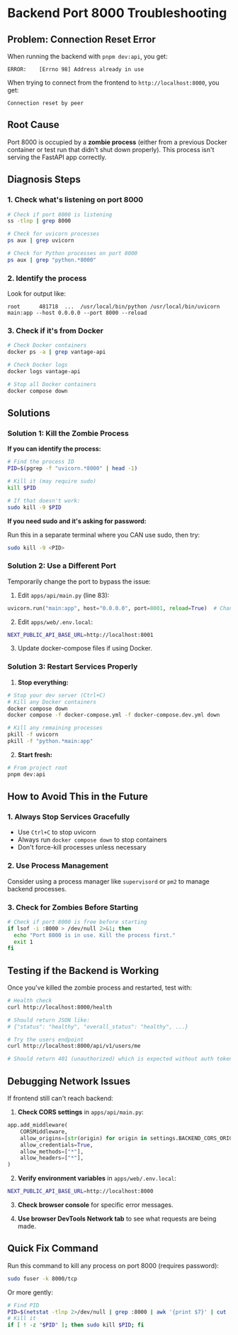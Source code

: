 # Backend Port 8000 Troubleshooting

## Problem: Connection Reset Error

When running the backend with `pnpm dev:api`, you get:

```
ERROR:    [Errno 98] Address already in use
```

When trying to connect from the frontend to `http://localhost:8000`, you get:

```
Connection reset by peer
```

## Root Cause

Port 8000 is occupied by a **zombie process** (either from a previous Docker container or test run that didn't shut down properly). This process isn't serving the FastAPI app correctly.

## Diagnosis Steps

### 1. Check what's listening on port 8000

```bash
# Check if port 8000 is listening
ss -tlnp | grep 8000

# Check for uvicorn processes
ps aux | grep uvicorn

# Check for Python processes on port 8000
ps aux | grep "python.*8000"
```

### 2. Identify the process

Look for output like:

```
root      481718  ...  /usr/local/bin/python /usr/local/bin/uvicorn main:app --host 0.0.0.0 --port 8000 --reload
```

### 3. Check if it's from Docker

```bash
# Check Docker containers
docker ps -a | grep vantage-api

# Check Docker logs
docker logs vantage-api

# Stop all Docker containers
docker compose down
```

## Solutions

### Solution 1: Kill the Zombie Process

**If you can identify the process:**

```bash
# Find the process ID
PID=$(pgrep -f "uvicorn.*8000" | head -1)

# Kill it (may require sudo)
kill $PID

# If that doesn't work:
sudo kill -9 $PID
```

**If you need sudo and it's asking for password:**

Run this in a separate terminal where you CAN use sudo, then try:

```bash
sudo kill -9 <PID>
```

### Solution 2: Use a Different Port

Temporarily change the port to bypass the issue:

1. Edit `apps/api/main.py` (line 83):

```python
uvicorn.run("main:app", host="0.0.0.0", port=8001, reload=True)  # Changed to 8001
```

2. Edit `apps/web/.env.local`:

```bash
NEXT_PUBLIC_API_BASE_URL=http://localhost:8001
```

3. Update docker-compose files if using Docker.

### Solution 3: Restart Services Properly

1. **Stop everything:**

```bash
# Stop your dev server (Ctrl+C)
# Kill any Docker containers
docker compose down
docker compose -f docker-compose.yml -f docker-compose.dev.yml down

# Kill any remaining processes
pkill -f uvicorn
pkill -f "python.*main:app"
```

2. **Start fresh:**

```bash
# From project root
pnpm dev:api
```

## How to Avoid This in the Future

### 1. Always Stop Services Gracefully

- Use `Ctrl+C` to stop uvicorn
- Always run `docker compose down` to stop containers
- Don't force-kill processes unless necessary

### 2. Use Process Management

Consider using a process manager like `supervisord` or `pm2` to manage backend processes.

### 3. Check for Zombies Before Starting

```bash
# Check if port 8000 is free before starting
if lsof -i :8000 > /dev/null 2>&1; then
  echo "Port 8000 is in use. Kill the process first."
  exit 1
fi
```

## Testing if the Backend is Working

Once you've killed the zombie process and restarted, test with:

```bash
# Health check
curl http://localhost:8000/health

# Should return JSON like:
# {"status": "healthy", "overall_status": "healthy", ...}

# Try the users endpoint
curl http://localhost:8000/api/v1/users/me

# Should return 401 (unauthorized) which is expected without auth token
```

## Debugging Network Issues

If frontend still can't reach backend:

1. **Check CORS settings** in `apps/api/main.py`:

```python
app.add_middleware(
    CORSMiddleware,
    allow_origins=[str(origin) for origin in settings.BACKEND_CORS_ORIGINS],
    allow_credentials=True,
    allow_methods=["*"],
    allow_headers=["*"],
)
```

2. **Verify environment variables** in `apps/web/.env.local`:

```bash
NEXT_PUBLIC_API_BASE_URL=http://localhost:8000
```

3. **Check browser console** for specific error messages.

4. **Use browser DevTools Network tab** to see what requests are being made.

## Quick Fix Command

Run this command to kill any process on port 8000 (requires password):

```bash
sudo fuser -k 8000/tcp
```

Or more gently:

```bash
# Find PID
PID=$(netstat -tlnp 2>/dev/null | grep :8000 | awk '{print $7}' | cut -d'/' -f1 | head -1)
# Kill it
if [ ! -z "$PID" ]; then sudo kill $PID; fi
```
